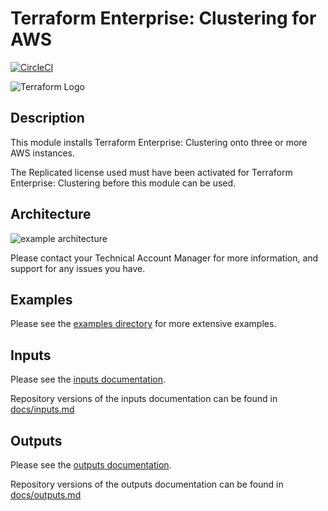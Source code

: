 # Terraform Enterprise: Clustering for AWS

[![CircleCI](https://circleci.com/gh/ed-brex/terraform-aws-terraform-enterprise/tree/master.svg?style=svg)](https://circleci.com/gh/ed-brex/terraform-aws-terraform-enterprise/tree/master)

![Terraform Logo](https://github.com/hashicorp/terraform-aws-terraform-enterprise/blob/master/assets/TerraformLogo.png?raw=true)

## Description

This module installs Terraform Enterprise: Clustering onto three or more AWS
instances.

The Replicated license used must have been activated for Terraform Enterprise:
Clustering before this module can be used.

## Architecture

![example architecture](https://github.com/hashicorp/terraform-aws-terraform-enterprise/blob/master/assets/aws_diagram.jpg?raw=true)

Please contact your Technical Account Manager for more information, and support
for any issues you have.

## Examples

Please see the
[examples directory](https://github.com/hashicorp/terraform-aws-terraform-enterprise/tree/master/examples/)
for more extensive examples.

## Inputs

Please see the
[inputs documentation](https://registry.terraform.io/modules/hashicorp/terraform-enterprise/aws/?tab=inputs).

Repository versions of the inputs documentation can be found in
[docs/inputs.md](docs/inputs.md)

## Outputs

Please see the
[outputs documentation](https://registry.terraform.io/modules/hashicorp/terraform-enterprise/aws/?tab=outputs).

Repository versions of the outputs documentation can be found in
[docs/outputs.md](docs/outputs.md)
